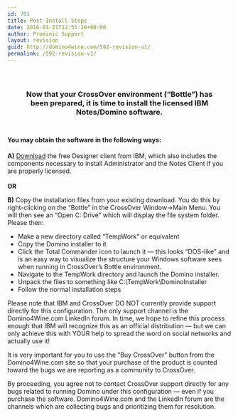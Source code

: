 ```yaml
---
id: 701
title: Post-Install Steps
date: 2016-01-21T12:55:28+00:00
author: Prominic Support
layout: revision
guid: http://domino4wine.com/592-revision-v1/
permalink: /592-revision-v1/
---
```

<h3 style="margin: auto; margin-top: 33px; padding: 25px; text-align: center;">
  Now that your CrossOver environment (&#8220;Bottle&#8221;) has been prepared, it is time to install the licensed IBM Notes/Domino software.
</h3>

<div style="margin: auto; font-size: 14px;">
  <h4>
    You may obtain the software in the following ways:
  </h4>
  
  <p>
    <strong>A)</strong> <a href="http://www.ibm.com/developerworks/downloads/ls/dominodesigner/" target="_blank"> Download</a> the free Designer client from IBM, which also includes the components necessary to install Administrator and the Notes Client if you are properly licensed.<br /> <a class="g4nraiButton" style="color: #fff;" href="http://www.ibm.com/developerworks/downloads/ls/dominodesigner/">Download</a><br /> <strong>OR</strong>
  </p>
  
  <p>
    <strong>B)</strong> Copy the installation files from your existing download. You do this by right-clicking on the &#8220;Bottle&#8221; in the CrossOver Window->Main Menu. You will then see an &#8220;Open C: Drive&#8221; which will display the file system folder. Please then:
  </p>
  
  <ul style="margin: auto;">
    <li>
      Make a new directory called &#8220;TempWork&#8221; or equivalent
    </li>
    <li>
      Copy the Domino installer to it
    </li>
    <li>
      Click the Total Commander icon to launch it &#8212; this looks &#8220;DOS-like&#8221; and is an easy way to visualize the structure your Windows software sees when running in CrossOver&#8217;s Bottle environment.
    </li>
    <li>
      Navigate to the TempWork directory and launch the Domino installer.
    </li>
    <li>
      Unpack the files to something like C:\TempWork\DominoInstaller
    </li>
    <li>
      Follow the normal installation steps
    </li>
  </ul>
  
  <p>
    Please note that IBM and CrossOver DO NOT currently provide support directly for this configuration. The only support channel is the Domino4Wine.com LinkedIn forum. In time, we hope to refine this process enough that IBM will recognize this as an official distribution &#8212; but we can only achieve this with YOUR help to spread the word on social networks and actually use it!
  </p>
  
  <p>
    It is very important for you to use the &#8220;Buy CrossOver&#8221; button from the Domino4Wine.com site so that your purchase of the product is counted toward the bugs we are reporting as a community to CrossOver.
  </p>
  
  <p>
    By proceeding, you agree not to contact CrossOver support directly for any bugs related to running Domino under this configuration &#8212; even if you purchase the software. Domino4Wine.com and the LinkedIn forum are the channels which are collecting bugs and prioritizing them for resolution.
  </p>
</div>

&nbsp;